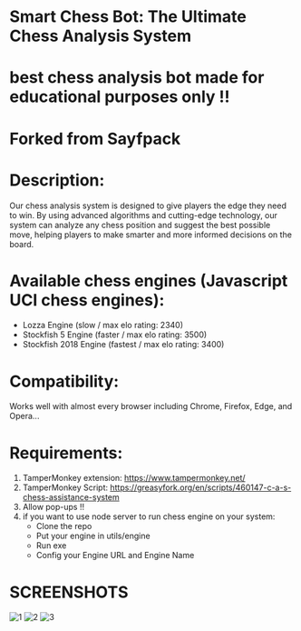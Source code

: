 # Smart Chess Bot: The Ultimate Chess Analysis System

# best chess analysis bot made for educational purposes only !! 

# Forked from Sayfpack

# Description:
Our chess analysis system is designed to give players the edge they need to win.
By using advanced algorithms and cutting-edge technology, our system can analyze any chess position and suggest the best possible move, helping players to make smarter and more informed decisions on the board.


# Available chess engines (Javascript UCI chess engines):
- Lozza Engine (slow / max elo rating: 2340)
- Stockfish 5 Engine (faster / max elo rating: 3500)
- Stockfish 2018 Engine (fastest / max elo rating: 3400)


# Compatibility:
Works well with almost every browser including Chrome, Firefox, Edge, and Opera...


# Requirements:
1) TamperMonkey extension: https://www.tampermonkey.net/
2) TamperMonkey Script: https://greasyfork.org/en/scripts/460147-c-a-s-chess-assistance-system
3) Allow pop-ups !!
4) if you want to use node server to run chess engine on your system:
   - Clone the repo
   - Put your engine in utils/engine
   - Run exe
   - Config your Engine URL and Engine Name


# SCREENSHOTS
![1](https://user-images.githubusercontent.com/80095684/219965567-57ced9ff-5dbe-4b4d-969c-e6c42d83c5b8.png)
![2](https://user-images.githubusercontent.com/80095684/219965566-224f8acb-38d1-4ff8-9b29-e223c1361273.png)
![3](https://user-images.githubusercontent.com/80095684/219969063-498cb06b-f97c-4e68-a1cf-e8de3f1a677f.png)

